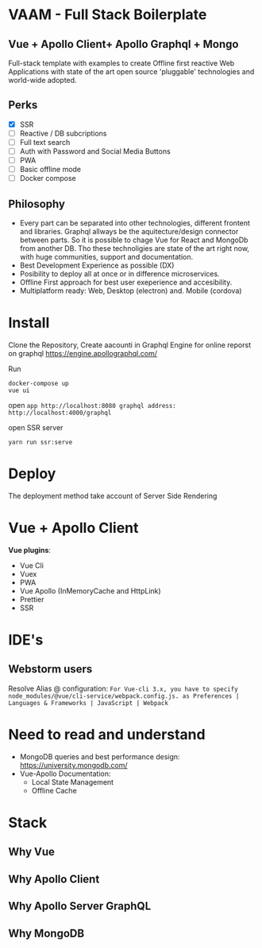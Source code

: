 # VAAM - Full Stack Boilerplate
## Vue + Apollo Client+ Apollo Graphql + Mongo
Full-stack template with examples to create Offline first reactive Web Applications with state of the art open source 'pluggable' technologies and world-wide adopted.


## Perks

- [X] SSR
- [ ] Reactive / DB subcriptions
- [ ] Full text search
- [ ] Auth with Password and Social Media Buttons
- [ ] PWA
- [ ] Basic offline mode
- [ ] Docker compose

## Philosophy
- Every part can be separated into other technologies, different frontent and libraries. Graphql allways be the aquitecture/design connector between parts. So it is possible to chage Vue for React and MongoDb from another DB. Tho these technoligies are state of the art right now, with huge communities, support and documentation. 
- Best Development Experience as possible (DX)
- Posibility to deploy all at once or in difference microservices.
- Offline First approach for best user exeperience and accesibility. 
- Multiplatform ready: Web, Desktop (electron) and. Mobile (cordova)

Install
=======
Clone the Repository, 
Create aacounti in Graphql Engine for online reporst on graphql https://engine.apollographql.com/


Run 
```shell
docker-compose up
vue ui
```
open 
`
app http://localhost:8080
graphql address: http://localhost:4000/graphql
`

open SSR server
```
yarn run ssr:serve
```

Deploy
======
The deployment method take account of Server Side Rendering




Vue + Apollo Client
===================

**Vue plugins**:
- Vue Cli
- Vuex
- PWA
- Vue Apollo (InMemoryCache and HttpLink)
- Prettier
- SSR


IDE's
======
## Webstorm users
Resolve Alias @ configuration: 
`
For Vue-cli 3.x, you have to specify node_modules/@vue/cli-service/webpack.config.js. as Preferences | Languages & Frameworks | JavaScript | Webpack
`


Need to read and understand
===========================
* MongoDB queries and best performance design: https://university.mongodb.com/
* Vue-Apollo Documentation: 
  - Local State Management
  - Offline Cache
  
Stack
=====
## Why Vue

## Why Apollo Client

## Why Apollo Server GraphQL

## Why MongoDB


